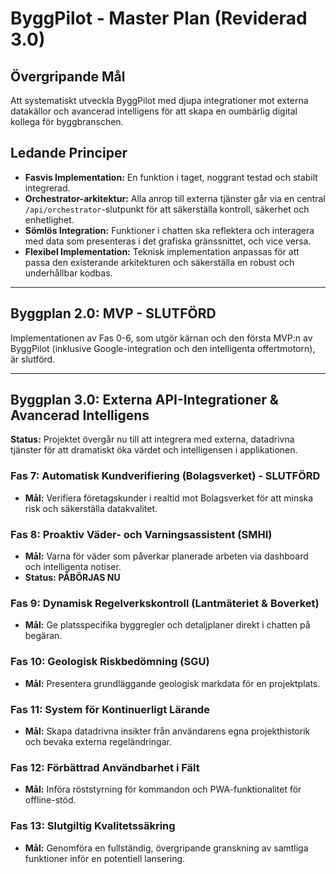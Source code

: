 
# ByggPilot - Master Plan (Reviderad 3.0)

## Övergripande Mål
Att systematiskt utveckla ByggPilot med djupa integrationer mot externa datakällor och avancerad intelligens för att skapa en oumbärlig digital kollega för byggbranschen.

## Ledande Principer
- **Fasvis Implementation:** En funktion i taget, noggrant testad och stabilt integrerad.
- **Orchestrator-arkitektur:** Alla anrop till externa tjänster går via en central `/api/orchestrator`-slutpunkt för att säkerställa kontroll, säkerhet och enhetlighet.
- **Sömlös Integration:** Funktioner i chatten ska reflektera och interagera med data som presenteras i det grafiska gränssnittet, och vice versa.
- **Flexibel Implementation:** Teknisk implementation anpassas för att passa den existerande arkitekturen och säkerställa en robust och underhållbar kodbas.

---

## Byggplan 2.0: MVP - SLUTFÖRD
Implementationen av Fas 0-6, som utgör kärnan och den första MVP:n av ByggPilot (inklusive Google-integration och den intelligenta offertmotorn), är slutförd.

---

## Byggplan 3.0: Externa API-Integrationer & Avancerad Intelligens

**Status:** Projektet övergår nu till att integrera med externa, datadrivna tjänster för att dramatiskt öka värdet och intelligensen i applikationen.

### Fas 7: Automatisk Kundverifiering (Bolagsverket) - SLUTFÖRD
- **Mål:** Verifiera företagskunder i realtid mot Bolagsverket för att minska risk och säkerställa datakvalitet.

### Fas 8: Proaktiv Väder- och Varningsassistent (SMHI)
- **Mål:** Varna för väder som påverkar planerade arbeten via dashboard och intelligenta notiser.
- **Status:** **PÅBÖRJAS NU**

### Fas 9: Dynamisk Regelverkskontroll (Lantmäteriet & Boverket)
- **Mål:** Ge platsspecifika byggregler och detaljplaner direkt i chatten på begäran.

### Fas 10: Geologisk Riskbedömning (SGU)
- **Mål:** Presentera grundläggande geologisk markdata för en projektplats.

### Fas 11: System för Kontinuerligt Lärande
- **Mål:** Skapa datadrivna insikter från användarens egna projekthistorik och bevaka externa regeländringar.

### Fas 12: Förbättrad Användbarhet i Fält
- **Mål:** Införa röststyrning för kommandon och PWA-funktionalitet för offline-stöd.

### Fas 13: Slutgiltig Kvalitetssäkring
- **Mål:** Genomföra en fullständig, övergripande granskning av samtliga funktioner inför en potentiell lansering.
